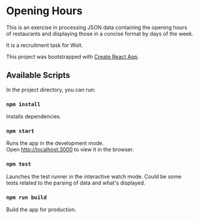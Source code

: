 # Opening Hours

This is an exercise in processing JSON data containing the opening hours of restaurants and displaying those in a concise format by days of the week.

It is a recruitment task for Wolt.

This project was bootstrapped with [Create React App](https://github.com/facebook/create-react-app).

## Available Scripts

In the project directory, you can run:

### `npm install`

Installs dependencies.

### `npm start`

Runs the app in the development mode.<br />
Open [http://localhost:3000](http://localhost:3000) to view it in the browser.

### `npm test`

Launches the test runner in the interactive watch mode. Could be some tests related to the parsing of data and what's displayed.

### `npm run build`

Build the app for production.

